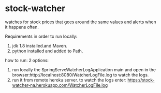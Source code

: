 # stock-watcher
watches for stock prices that goes around the same values and alerts when it happens often.

Requirements in order to run locally:
1. jdk 1.8 installed.and Maven.
2. python installed and added to Path.

how to run:
2 options:
1. run locally the SpringServeWatcherLogApplication main and open in the browser:http://localhost:8080/WatcherLogFile.log to watch  the logs.
2. run it from remote heroku server. to watch the logs enter: https://stock-watcher-na.herokuapp.com/WatcherLogFile.log
